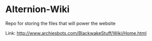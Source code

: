 # Alternion-Wiki
Repo for storing the files that will power the website

Link: http://www.archiesbots.com/BlackwakeStuff/Wiki/Home.html